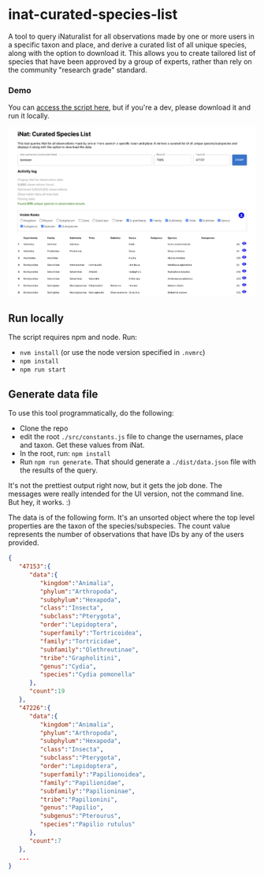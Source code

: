 # inat-curated-species-list

A tool to query iNaturalist for all observations made by one or more users in a specific taxon and place, and derive a curated list of all unique species, along with the option to download it. This allows you to create tailored list of species that have been approved by a group of experts, rather than rely on the community "research grade" standard.

### Demo

You can [access the script here](https://imerss.github.io/inat-curated-species-list/), but if you're a dev, please download it and run it locally. 

<kbd>
  <img src="./resources/screenshot.png" />
</kbd>

                                             
## Run locally

The script requires npm and node. Run:

- `nvm install` (or use the node version specified in `.nvmrc`)
- `npm install`
- `npm run start`

## Generate data file

To use this tool programmatically, do the following:

- Clone the repo
- edit the root `./src/constants.js` file to change the usernames, place and taxon. Get these values from iNat.
- In the root, run: `npm install`
- Run `npm run generate`. That should generate a `./dist/data.json` file with the results of the query.

It's not the prettiest output right now, but it gets the job done. The messages were really intended for the UI version, 
not the command line. But hey, it works. :) 

The data is of the following form. It's an unsorted object where the top level properties are the taxon of the
species/subspecies. The count value represents the number of observations that have IDs by any of the users provided.

```json
{
   "47153":{
      "data":{
         "kingdom":"Animalia",
         "phylum":"Arthropoda",
         "subphylum":"Hexapoda",
         "class":"Insecta",
         "subclass":"Pterygota",
         "order":"Lepidoptera",
         "superfamily":"Tortricoidea",
         "family":"Tortricidae",
         "subfamily":"Olethreutinae",
         "tribe":"Grapholitini",
         "genus":"Cydia",
         "species":"Cydia pomonella"
      },
      "count":19
   },
   "47226":{
      "data":{
         "kingdom":"Animalia",
         "phylum":"Arthropoda",
         "subphylum":"Hexapoda",
         "class":"Insecta",
         "subclass":"Pterygota",
         "order":"Lepidoptera",
         "superfamily":"Papilionoidea",
         "family":"Papilionidae",
         "subfamily":"Papilioninae",
         "tribe":"Papilionini",
         "genus":"Papilio",
         "subgenus":"Pterourus",
         "species":"Papilio rutulus"
      },
      "count":7
   },
   ...
}
```
